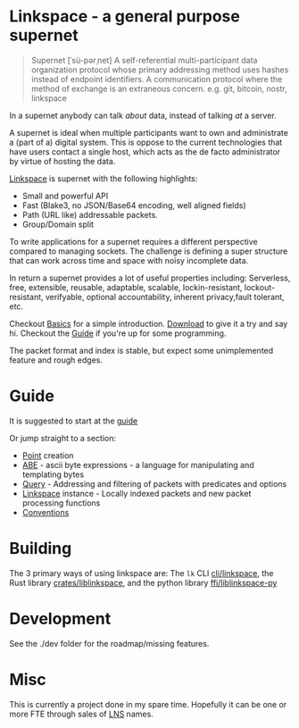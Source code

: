 # Linkspace - a general purpose supernet

> Supernet  [ˈsü-pərˌnet]
> A self-referential multi-participant data organization protocol whose primary
> addressing method uses hashes instead of endpoint identifiers.
> A communication protocol where the method of exchange is an extraneous concern.
> e.g. git, bitcoin, nostr, linkspace

In a supernet anybody can talk _about_ data, instead of talking _at_ a server.

A supernet is ideal when multiple participants want to own and administrate a (part of a) digital system.
This is oppose to the current technologies that have users contact a single host,
which acts as the de facto administrator by virtue of hosting the data.

[Linkspace](https://antonsol919.github.io/linkspace/index.html)  is supernet with the following highlights:

- Small and powerful API
- Fast (Blake3, no JSON/Base64 encoding, well aligned fields)
- Path (URL like) addressable packets.
- Group/Domain split

To write applications for a supernet requires a different perspective compared to managing sockets.
The challenge is defining a super structure that can work across time and space with noisy incomplete data.

In return a supernet provides a lot of useful properties including:
Serverless, free, extensible, reusable, adaptable, scalable, lockin-resistant, lockout-resistant, verifyable, optional accountability, inherent privacy,fault tolerant, etc.

Checkout [Basics](https://antonsol919.github.io/linkspace/basics.html) for a simple introduction.
[Download](https://antonsol919.github.io/linkspace/download.html) to give it a try and say hi.
Checkout the [Guide](https://antonsol919.github.io/linkspace/docs/guide/index.html) if you're up for some programming.

The packet format and index is stable, but expect some unimplemented feature and rough edges.

# Guide

It is suggested to start at the [guide](https://antonsol919.github.io/linkspace/docs/guide/index.html)

Or jump straight to a section:

- [Point](https://antonsol919.github.io/linkspace/docs/guide/index.html#Point) creation
- [ABE](https://antonsol919.github.io/linkspace/docs/guide/index.html#ABE) - ascii byte expressions - a language for manipulating and templating bytes
- [Query](https://antonsol919.github.io/linkspace/docs/guide/index.html#Query) - Addressing and filtering of packets with predicates and options
- [Linkspace](https://antonsol919.github.io/linkspace/docs/guide/index.html#Linkspace) instance - Locally indexed packets and new packet processing functions
- [Conventions](https://antonsol919.github.io/linkspace/docs/guide/index.html#Conventions)

# Building

The 3 primary ways of using linkspace are:
The `lk` CLI [cli/linkspace](./cli/linkspace), the Rust library [crates/liblinkspace](./crates/liblinkspace), and the python library [ffi/liblinkspace-py](./ffi/liblinkspace-py)

# Development

See the ./dev folder for the roadmap/missing features.

# Misc

This is currently a project done in my spare time.
Hopefully it can be one or more FTE through sales of [LNS](https://antonsol919.github.io/linkspace/lns.html) names.
